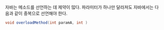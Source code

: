 자바는 메소드를 선언하는 데 제약이 많다. 파라미터가 하나만 달라져도 자바에서는 다음과 같이 중복으로 선언해야 한다.

```java
void overloadMethod(int paramA, int )
```